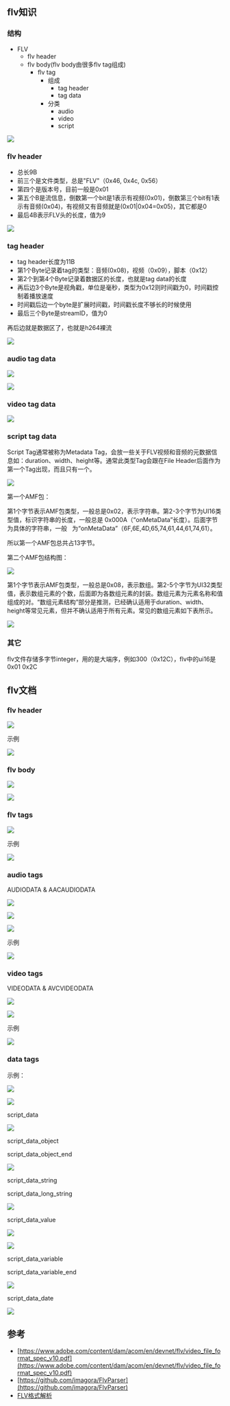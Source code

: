 ## flv知识

### 结构

- FLV
  - flv header
  - flv body(flv body由很多flv tag组成)
    - flv tag
      - 组成
        - tag header
        - tag data
      - 分类
        - audio
        - video
        - script

![](/static/images/2104/p002.webp)

### flv header

- 总长9B
- 前三个是文件类型，总是"FLV"（0x46, 0x4c, 0x56）
- 第四个是版本号，目前一般是0x01
- 第五个B是流信息，倒数第一个bit是1表示有视频(0x01)，倒数第三个bit有1表示有音频(0x04)，有视频又有音频就是(0x01|0x04=0x05)，其它都是0
- 最后4B表示FLV头的长度，值为9

![](/static/images/2104/p001.webp)

### tag header

- tag header长度为11B
- 第1个Byte记录着tag的类型：音频(0x08)，视频（0x09），脚本（0x12）
- 第2个到第4个Byte记录着数据区的长度，也就是tag data的长度
- 再后边3个Byte是视角戳，单位是毫秒，类型为0x12则时间戳为0，时间戳控制着播放速度
- 时间戳后边一个byte是扩展时间戳，时间戳长度不够长的时候使用
- 最后三个Byte是streamID，值为0

再后边就是数据区了，也就是h264裸流

![](/static/images/2104/p003.webp)

### audio tag data

![](/static/images/2104/p004.webp)

![](/static/images/2104/p005.webp)

### video tag data

![](/static/images/2104/p006.webp)

### script tag data

Script Tag通常被称为Metadata Tag，会放一些关于FLV视频和音频的元数据信息如：duration、width、height等。通常此类型Tag会跟在File Header后面作为第一个Tag出现，而且只有一个。

![](/static/images/2104/p007.webp)

第一个AMF包：

第1个字节表示AMF包类型，一般总是0x02，表示字符串。第2-3个字节为UI16类型值，标识字符串的长度，一般总是 0x000A（“onMetaData”长度）。后面字节为具体的字符串，一般   为“onMetaData”（6F,6E,4D,65,74,61,44,61,74,61）。

所以第一个AMF包总共占13字节。

第二个AMF包结构图：

![](/static/images/2104/p008.webp)

第1个字节表示AMF包类型，一般总是0x08，表示数组。第2-5个字节为UI32类型值，表示数组元素的个数，后面即为各数组元素的封装。数组元素为元素名称和值组成的对。“数组元素结构”部分是推测，已经确认适用于duration、width、height等常见元素，但并不确认适用于所有元素。常见的数组元素如下表所示。

![](/static/images/2104/p009.webp)
### 其它

flv文件存储多字节integer，用的是大端序，例如300（0x12C），flv中的ui16是0x01 0x2C

## flv文档

### flv header

![](/static/images/2103/p001.png)

示例

![](/static/images/2103/p002.png)

### flv body

![](/static/images/2103/p003.png)

![](/static/images/2103/p004.png)

### flv tags

![](/static/images/2103/p005.png)

示例

![](/static/images/2103/p006.png)

### audio tags

AUDIODATA & AACAUDIODATA

![](/static/images/2103/p007.png)

![](/static/images/2103/p008.png)

![](/static/images/2103/p009.png)

示例

![](/static/images/2103/p006.png)

### video tags

VIDEODATA & AVCVIDEODATA

![](/static/images/2103/p010.png)

![](/static/images/2103/p011.png)

示例

![](/static/images/2103/p012.png)

### data tags

示例：

![](/static/images/2103/p020.png)

![](/static/images/2103/p021.png)

script_data

![](/static/images/2103/p013.png)

script_data_object

script_data_object_end

![](/static/images/2103/p014.png)

script_data_string

script_data_long_string

![](/static/images/2103/p015.png)

script_data_value

![](/static/images/2103/p016.png)

![](/static/images/2103/p017.png)

script_data_variable

script_data_variable_end

![](/static/images/2103/p018.png)

script_data_date

![](/static/images/2103/p019.png)


## 参考

- [https://www.adobe.com/content/dam/acom/en/devnet/flv/video_file_format_spec_v10.pdf](https://www.adobe.com/content/dam/acom/en/devnet/flv/video_file_format_spec_v10.pdf)
- [https://github.com/imagora/FlvParser](https://github.com/imagora/FlvParser)
- [FLV格式解析](https://www.jianshu.com/p/9a3459dc7b9a)
